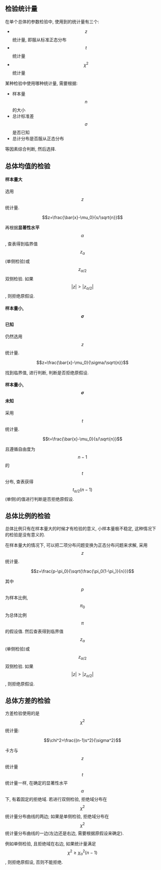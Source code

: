 ## 检验统计量

在单个总体的参数检验中, 使用到的统计量有三个:

- $$z$$统计量, 即服从标准正态分布
- $$t$$统计量
- $$\chi^2$$统计量

某种检验中使用哪种统计量, 需要根据:

- 样本量$$n$$的大小
- 总计标准差$$\sigma$$是否已知
- 总计分布是否服从正态分布

等因素综合判断, 然后选择.

## 总体均值的检验

#### 样本量大

选用$$z$$统计量.

$$z=\frac{\bar{x}-\mu_0}{s/\sqrt{n}}$$

再根据**显著性水平**$$\alpha$$, 查表得到临界值$$z_{\alpha}$$(单侧检验)或$$z_{\alpha/2}$$双侧检验. 如果$$|z| \gt |z_{\alpha/2}|$$, 则拒绝原假设.

#### 样本量小, $$\sigma$$已知

仍然选用$$z$$统计量.

$$z=\frac{\bar{x}-\mu_0}{\sigma/\sqrt{n}}$$

找到临界值, 进行判断, 判断是否拒绝原假设.

#### 样本量小, $$\sigma$$未知

采用$$t$$统计量.

$$t=\frac{\bar{x}-\mu_0}{s/\sqrt{n}}$$

且遵循自由度为$$n-1$$的$$t$$分布, 查表获得$$t_{\alpha/2}(n-1)$$(单侧)的值进行判断是否拒绝原假设.

## 总体比例的检验

总体比例只有在样本量大的时候才有检验的意义, 小样本量极不稳定, 这种情况下的检验是没有意义的.

在样本量大的情况下, 可以把二项分布问题变换为正态分布问题来求解, 采用$$z$$统计量.

$$z=\frac{p-\pi_0}{\sqrt{\frac{\pi_0(1-\pi_)}{n}}}$$

其中$$p$$为样本比例, $$\pi_0$$为总体比例$$\pi$$的假设值. 然后查表得到临界值$$z_{\alpha}$$(单侧检验)或$$z_{\alpha/2}$$双侧检验. 如果$$|z| \gt |z_{\alpha/2}|$$, 则拒绝原假设.

## 总体方差的检验

方差检验使用的是$$\chi^2$$统计量:

$$\chi^2=\frac{(n-1)s^2}{\sigma^2}$$

卡方与$$z$$统计量$$t$$统计量一样, 在确定的显著性水平$$\alpha$$下, 有着固定的拒绝域. 若进行双侧检验, 拒绝域分布在$$\chi^2$$统计量分布曲线的两边; 如果是单侧检验, 拒绝域分布在$$\chi^2$$统计量分布曲线的一边(左边还是右边, 需要根据原假设来确定).

例如单侧检验, 且拒绝域在右边, 如果统计量满足$$\chi^2 \ge \chi^2_{\alpha}(n-1)$$, 则拒绝原假设, 否则不能拒绝.

